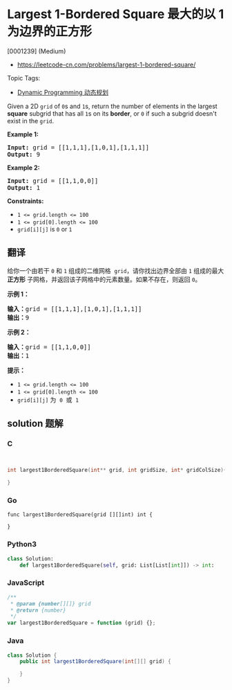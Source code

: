 # Largest 1-Bordered Square 最大的以 1 为边界的正方形

[0001239] (Medium)

- https://leetcode-cn.com/problems/largest-1-bordered-square/

Topic Tags:

- [Dynamic Programming 动态规划](https://leetcode-cn.com/tag/dynamic-programming/)

Given a 2D `grid` of `0`s and `1`s, return the number of elements in the largest **square** subgrid that has all `1`s on its **border**, or `0` if such a subgrid doesn't exist in the `grid`.

**Example 1:**

<pre><strong>Input:</strong> grid = [[1,1,1],[1,0,1],[1,1,1]]
<strong>Output:</strong> 9
</pre>

**Example 2:**

<pre><strong>Input:</strong> grid = [[1,1,0,0]]
<strong>Output:</strong> 1
</pre>

**Constraints:**

- `1 <= grid.length <= 100`
- `1 <= grid[0].length <= 100`
- `grid[i][j]` is `0` or `1`

## 翻译

给你一个由若干 `0` 和 `1` 组成的二维网格  `grid`，请你找出边界全部由 `1` 组成的最大 **正方形** 子网格，并返回该子网格中的元素数量。如果不存在，则返回 `0`。

**示例 1：**

<pre><strong>输入：</strong>grid = [[1,1,1],[1,0,1],[1,1,1]]
<strong>输出：</strong>9
</pre>

**示例 2：**

<pre><strong>输入：</strong>grid = [[1,1,0,0]]
<strong>输出：</strong>1
</pre>

**提示：**

- `1 <= grid.length <= 100`
- `1 <= grid[0].length <= 100`
- `grid[i][j]` 为  `0`  或  `1`

## solution 题解

### C

```c


int largest1BorderedSquare(int** grid, int gridSize, int* gridColSize){

}


```

### Go

```golang
func largest1BorderedSquare(grid [][]int) int {

}
```

### Python3

```python
class Solution:
    def largest1BorderedSquare(self, grid: List[List[int]]) -> int:

```

### JavaScript

```javascript
/**
 * @param {number[][]} grid
 * @return {number}
 */
var largest1BorderedSquare = function (grid) {};
```

### Java

```java
class Solution {
    public int largest1BorderedSquare(int[][] grid) {

    }
}
```
